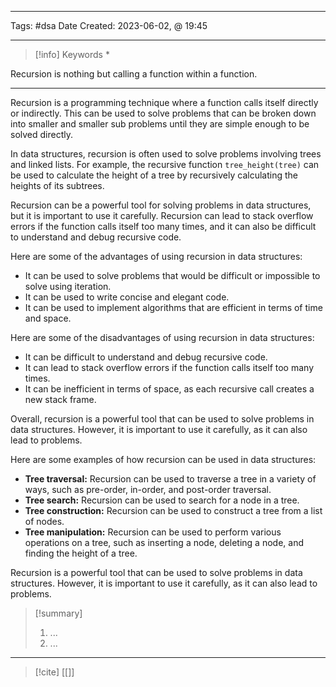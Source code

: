 ------------------------- 
Tags: #dsa 
Date Created:  2023-06-02, @ 19:45

---
>[!info] Keywords
>*

Recursion is nothing but calling a function within a function.


  --------
  
Recursion is a programming technique where a function calls itself directly or indirectly. This can be used to solve problems that can be broken down into smaller and smaller sub problems until they are simple enough to be solved directly.

In data structures, recursion is often used to solve problems involving trees and linked lists. For example, the recursive function `tree_height(tree)` can be used to calculate the height of a tree by recursively calculating the heights of its subtrees.

Recursion can be a powerful tool for solving problems in data structures, but it is important to use it carefully. Recursion can lead to stack overflow errors if the function calls itself too many times, and it can also be difficult to understand and debug recursive code.

Here are some of the advantages of using recursion in data structures:

- It can be used to solve problems that would be difficult or impossible to solve using iteration.
- It can be used to write concise and elegant code.
- It can be used to implement algorithms that are efficient in terms of time and space.

Here are some of the disadvantages of using recursion in data structures:

- It can be difficult to understand and debug recursive code.
- It can lead to stack overflow errors if the function calls itself too many times.
- It can be inefficient in terms of space, as each recursive call creates a new stack frame.

Overall, recursion is a powerful tool that can be used to solve problems in data structures. However, it is important to use it carefully, as it can also lead to problems.

Here are some examples of how recursion can be used in data structures:

- **Tree traversal:** Recursion can be used to traverse a tree in a variety of ways, such as pre-order, in-order, and post-order traversal.
- **Tree search:** Recursion can be used to search for a node in a tree.
- **Tree construction:** Recursion can be used to construct a tree from a list of nodes.
- **Tree manipulation:** Recursion can be used to perform various operations on a tree, such as inserting a node, deleting a node, and finding the height of a tree.

Recursion is a powerful tool that can be used to solve problems in data structures. However, it is important to use it carefully, as it can also lead to problems.

>[!summary] 
>1. ...
>2. ...

----
>[!cite]
> [[]]
> []()
